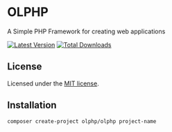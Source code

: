 # OLPHP
A Simple PHP Framework for creating web applications

[![Latest Version](https://img.shields.io/github/tag/NyirendaJr/olphp.svg)](https://github.com/NyirendaJr/olphp/releases)
[![Total Downloads](https://img.shields.io/packagist/dt/olphp/olphp.svg?style=flat-square)](https://packagist.org/packages/olphp/olphp)


## License

Licensed under the [MIT license](https://opensource.org/licenses/MIT).

## Installation

```sh
composer create-project olphp/olphp project-name
```

